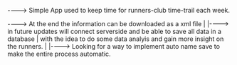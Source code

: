 ----> Simple App used to keep time for runners-club time-trail each week.

----> At the end the information can be downloaded as a xml file
    |
    |----> in future updates will connect serverside and be able to save all data in a database
    |       with the idea to do some data analyis and gain more insight on the runners.
    |
    |----> Looking for a way to implement auto name save to make the entire process automatic.      
